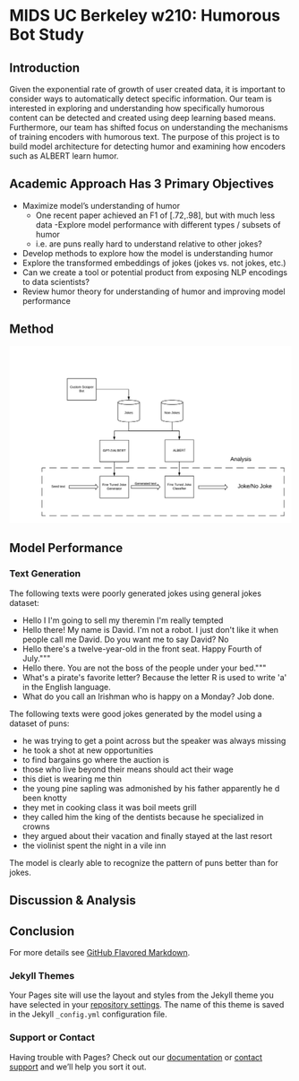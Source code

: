 # MIDS UC Berkeley w210: Humorous Bot Study

## Introduction
Given the exponential rate of growth of user created data, it is important to consider ways to automatically detect specific information. Our team is interested in exploring and understanding how specifically humorous content can be detected and created using deep learning based means. Furthermore, our team has shifted focus on understanding the mechanisms of training encoders with humorous text.  The purpose of this project is to build model architecture for detecting humor and examining how encoders such as ALBERT learn humor.


## Academic Approach Has 3 Primary Objectives
- Maximize model’s understanding of humor
  - One recent paper achieved an F1 of [.72,.98], but with much less data
-Explore model performance with different types / subsets of humor
  - i.e. are puns really hard to understand relative to other jokes?
- Develop methods to explore how the model is understanding humor
- Explore the transformed embeddings of jokes (jokes vs. not jokes, etc.)
- Can we create a tool or potential product from exposing NLP encodings to data scientists?
- Review humor theory for understanding of humor and improving model performance

## Method
![Data Pipeline](https://github.com/jlee-snn/humorousbert.io/blob/master/DataFlow.png)

## Model Performance
### Text Generation
The following texts were poorly generated jokes using general jokes dataset:
- Hello I I'm going to sell my theremin I'm really tempted
- Hello there! My name is David. I'm not a robot. I just don't like it when people call me David. Do you want me to say David? No
- Hello there's a twelve-year-old in the front seat. Happy Fourth of July."""
- Hello there. You are not the boss of the people under your bed."""
- What's a pirate's favorite letter? Because the letter R is used to write 'a' in the English language.
- What do you call an Irishman who is happy on a Monday? Job done.

The following texts were good jokes generated by the model using a dataset of puns:
- he was trying to get a point across but the speaker was always missing
- he took a shot at new opportunities
- to find bargains go where the auction is
- those who live beyond their means should act their wage
- this diet is wearing me thin
- the young pine sapling was admonished by his father apparently he d been knotty
- they met in cooking class it was boil meets grill
- they called him the king of the dentists because he specialized in crowns
- they argued about their vacation and finally stayed at the last resort
- the violinist spent the night in a vile inn

The model is clearly able to recognize the pattern of puns better than for jokes.

## Discussion & Analysis

## Conclusion
For more details see [GitHub Flavored Markdown](https://guides.github.com/features/mastering-markdown/).

### Jekyll Themes

Your Pages site will use the layout and styles from the Jekyll theme you have selected in your [repository settings](https://github.com/jlee-snn/humorousbert.io/settings). The name of this theme is saved in the Jekyll `_config.yml` configuration file.

### Support or Contact

Having trouble with Pages? Check out our [documentation](https://help.github.com/categories/github-pages-basics/) or [contact support](https://github.com/contact) and we’ll help you sort it out.
